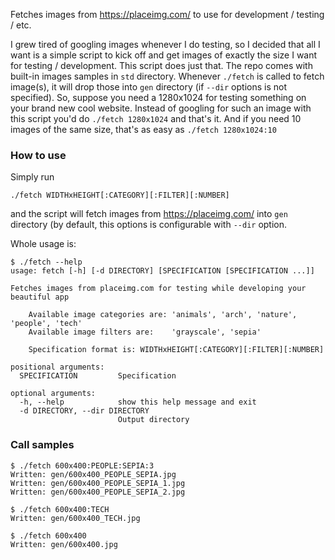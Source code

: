 Fetches images from https://placeimg.com/ to use for development / testing / etc.

I grew tired of googling images whenever I do testing, so I decided that all I want is a simple script to kick off and get images of exactly the size I want for testing / development.
This script does just that.
The repo comes with built-in images samples in `std` directory. Whenever `./fetch` is called to fetch image(s), it will drop those into `gen` directory (if `--dir` options is not specified).
So, suppose you need a 1280x1024 for testing something on your brand new cool website. Instead of googling for such an image with this script you'd do `./fetch 1280x1024` and that's it. And if you need 10 images of the same size, that's as easy as `./fetch 1280x1024:10`

### How to use

Simply run

    ./fetch WIDTHxHEIGHT[:CATEGORY][:FILTER][:NUMBER]

and the script will fetch images from https://placeimg.com/ into `gen` directory (by default, this options is configurable with `--dir` option.

Whole usage is:

    $ ./fetch --help
    usage: fetch [-h] [-d DIRECTORY] [SPECIFICATION [SPECIFICATION ...]]

    Fetches images from placeimg.com for testing while developing your beautiful app

        Available image categories are: 'animals', 'arch', 'nature', 'people', 'tech'
        Available image filters are:    'grayscale', 'sepia'

        Specification format is: WIDTHxHEIGHT[:CATEGORY][:FILTER][:NUMBER]

    positional arguments:
      SPECIFICATION         Specification

    optional arguments:
      -h, --help            show this help message and exit
      -d DIRECTORY, --dir DIRECTORY
                            Output directory

### Call samples

    $ ./fetch 600x400:PEOPLE:SEPIA:3
    Written: gen/600x400_PEOPLE_SEPIA.jpg
    Written: gen/600x400_PEOPLE_SEPIA_1.jpg
    Written: gen/600x400_PEOPLE_SEPIA_2.jpg

    $ ./fetch 600x400:TECH
    Written: gen/600x400_TECH.jpg

    $ ./fetch 600x400
    Written: gen/600x400.jpg

